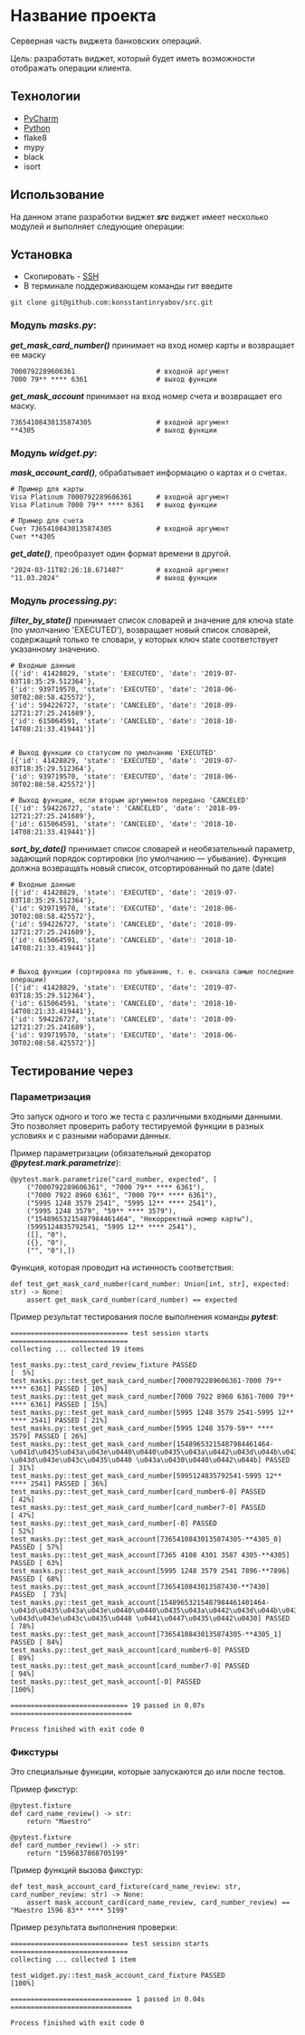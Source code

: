# Название проекта
Серверная часть виджета банковских операций.

Цель: разработать виджет, который будет иметь возможности отображать операции клиента.


## Технологии
- [PyCharm](https://www.jetbrains.com/pycharm/download/?section=windows)
- [Python](https://www.python.org/downloads/)
- flake8
- mypy
- black
- isort


## Использование
На данном этапе разработки виджет ***src*** виджет имеет несколько модулей и выполняет следующие операции: 

## Установка 
- Скопировать - [SSH](git@github.com:konsstantinryabov/src.git)
- В терминале поддерживающем команды гит введите 
```
git clone git@github.com:konsstantinryabov/src.git
```

### Модуль ***masks.py***:
***get_mask_card_number()*** принимает на вход номер карты и возвращает ее маску

```
7000792289606361                    # входной аргумент
7000 79** **** 6361                 # выход функции
```
***get_mask_account*** принимает на вход номер счета и возвращает его маску.
```
73654108430135874305                # входной аргумент
**4305                              # выход функции
```
### Модуль ***widget.py***:

***mask_account_card()***, обрабатывает информацию о картах и о счетах.
```
# Пример для карты
Visa Platinum 7000792289606361      # входной аргумент
Visa Platinum 7000 79** **** 6361   # выход функции

# Пример для счета
Счет 73654108430135874305           # входной аргумент
Счет **4305                         
```
***get_date()***, преобразует один формат времени в другой.
```
"2024-03-11T02:26:18.671407"        # входной аргумент
"11.03.2024"                        # выход функции
```

### Модуль ***processing.py***:
***filter_by_state()*** принимает список словарей и значение для ключа 
state (по умолчанию 'EXECUTED'), возвращает новый список словарей, содержащий только те словари, у которых ключ 
state соответствует указанному значению.
```
# Входные данные 
[{'id': 41428829, 'state': 'EXECUTED', 'date': '2019-07-03T18:35:29.512364'},
{'id': 939719570, 'state': 'EXECUTED', 'date': '2018-06-30T02:08:58.425572'},
{'id': 594226727, 'state': 'CANCELED', 'date': '2018-09-12T21:27:25.241689'},
{'id': 615064591, 'state': 'CANCELED', 'date': '2018-10-14T08:21:33.419441'}]


# Выход функции со статусом по умолчанию 'EXECUTED'
[{'id': 41428829, 'state': 'EXECUTED', 'date': '2019-07-03T18:35:29.512364'},
{'id': 939719570, 'state': 'EXECUTED', 'date': '2018-06-30T02:08:58.425572'}]

# Выход функции, если вторым аргументов передано 'CANCELED'
[{'id': 594226727, 'state': 'CANCELED', 'date': '2018-09-12T21:27:25.241689'},
{'id': 615064591, 'state': 'CANCELED', 'date': '2018-10-14T08:21:33.419441'}]
```
***sort_by_date()*** принимает список словарей и необязательный параметр,
задающий порядок сортировки (по умолчанию — убывание). Функция должна
возвращать новый список, отсортированный по дате (date)
```
# Входные данные 
[{'id': 41428829, 'state': 'EXECUTED', 'date': '2019-07-03T18:35:29.512364'},
{'id': 939719570, 'state': 'EXECUTED', 'date': '2018-06-30T02:08:58.425572'},
{'id': 594226727, 'state': 'CANCELED', 'date': '2018-09-12T21:27:25.241689'},
{'id': 615064591, 'state': 'CANCELED', 'date': '2018-10-14T08:21:33.419441'}]


# Выход функции (сортировка по убыванию, т. е. сначала самые последние операции)
[{'id': 41428829, 'state': 'EXECUTED', 'date': '2019-07-03T18:35:29.512364'},
{'id': 615064591, 'state': 'CANCELED', 'date': '2018-10-14T08:21:33.419441'},
{'id': 594226727, 'state': 'CANCELED', 'date': '2018-09-12T21:27:25.241689'},
{'id': 939719570, 'state': 'EXECUTED', 'date': '2018-06-30T02:08:58.425572'}]
```

## Тестирование через

### Параметризация
Это запуск одного и того же теста с различными входными данными. Это позволяет проверить работу тестируемой функции в разных условиях и с разными наборами данных.

Пример параметризации (обязательный декоратор ***@pytest.mark.parametrize***):

```
@pytest.mark.parametrize("card_number, expected", [
    ("7000792289606361", "7000 79** **** 6361"),
    ("7000 7922 8960 6361", "7000 79** **** 6361"),
    ("5995 1248 3579 2541", "5995 12** **** 2541"),
    ("5995 1248 3579", "59** **** 3579"),
    ("15489653215487984461464", "Некорректный номер карты"),
    (5995124835792541, "5995 12** **** 2541"),
    ([], "0"),
    ({}, "0"),
    ("", "0"),])
```




Функция, которая проводит на истинность соответствия:
```
def test_get_mask_card_number(card_number: Union[int, str], expected: str) -> None:
    assert get_mask_card_number(card_number) == expected
```



Пример результат тестирования после выполнения команды ***pytest***:
```
============================= test session starts =============================
collecting ... collected 19 items

test_masks.py::test_card_review_fixture PASSED                           [  5%]
test_masks.py::test_get_mask_card_number[7000792289606361-7000 79** **** 6361] PASSED [ 10%]
test_masks.py::test_get_mask_card_number[7000 7922 8960 6361-7000 79** **** 6361] PASSED [ 15%]
test_masks.py::test_get_mask_card_number[5995 1248 3579 2541-5995 12** **** 2541] PASSED [ 21%]
test_masks.py::test_get_mask_card_number[5995 1248 3579-59** **** 3579] PASSED [ 26%]
test_masks.py::test_get_mask_card_number[15489653215487984461464-\u041d\u0435\u043a\u043e\u0440\u0440\u0435\u043a\u0442\u043d\u044b\u0439 \u043d\u043e\u043c\u0435\u0440 \u043a\u0430\u0440\u0442\u044b] PASSED [ 31%]
test_masks.py::test_get_mask_card_number[5995124835792541-5995 12** **** 2541] PASSED [ 36%]
test_masks.py::test_get_mask_card_number[card_number6-0] PASSED          [ 42%]
test_masks.py::test_get_mask_card_number[card_number7-0] PASSED          [ 47%]
test_masks.py::test_get_mask_card_number[-0] PASSED                      [ 52%]
test_masks.py::test_get_mask_account[73654108430135874305-**4305_0] PASSED [ 57%]
test_masks.py::test_get_mask_account[7365 4108 4301 3587 4305-**4305] PASSED [ 63%]
test_masks.py::test_get_mask_account[5995 1248 3579 2541 7896-**7896] PASSED [ 68%]
test_masks.py::test_get_mask_account[7365410843013587430-**7430] PASSED  [ 73%]
test_masks.py::test_get_mask_account[15489653215487984461401464-\u041d\u0435\u043a\u043e\u0440\u0440\u0435\u043a\u0442\u043d\u044b\u0439 \u043d\u043e\u043c\u0435\u0440 \u0441\u0447\u0435\u0442\u0430] PASSED [ 78%]
test_masks.py::test_get_mask_account[73654108430135874305-**4305_1] PASSED [ 84%]
test_masks.py::test_get_mask_account[card_number6-0] PASSED              [ 89%]
test_masks.py::test_get_mask_account[card_number7-0] PASSED              [ 94%]
test_masks.py::test_get_mask_account[-0] PASSED                          [100%]

============================= 19 passed in 0.07s ==============================

Process finished with exit code 0
```

### Фикстуры
Это специальные функции, которые запускаются до или после тестов.

Пример фикстур:
```
@pytest.fixture
def card_name_review() -> str:
    return "Maestro"

@pytest.fixture
def card_number_review() -> str:
    return "1596837868705199"

```
Пример функций вызова фикстур:

```
def test_mask_account_card_fixture(card_name_review: str, card_number_review: str) -> None:
    assert mask_account_card(card_name_review, card_number_review) == "Maestro 1596 83** **** 5199"

```
Пример результата выполнения проверки:
```
============================= test session starts =============================
collecting ... collected 1 item

test_widget.py::test_mask_account_card_fixture PASSED                    [100%]

============================== 1 passed in 0.04s ==============================

Process finished with exit code 0
```
